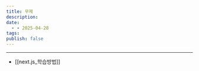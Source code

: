 ```yaml
---
title: 무제
description: 
date:
  - - 2025-04-28
tags: 
publish: false
---
```



---
- [[next.js_학습방법]]
